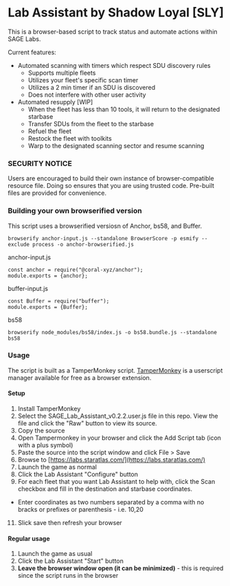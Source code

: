 # Lab Assistant by Shadow Loyal [SLY]
This is a browser-based script to track status and automate actions within SAGE Labs.

Current features:
* Automated scanning with timers which respect SDU discovery rules
  * Supports multiple fleets
  * Utilizes your fleet's specific scan timer
  * Utilizes a 2 min timer if an SDU is discovered
  * Does not interfere with other user activity
* Automated resupply [WIP]
  * When the fleet has less than 10 tools, it will return to the designated starbase
  * Transfer SDUs from the fleet to the starbase
  * Refuel the fleet
  * Restock the fleet with toolkits
  * Warp to the designated scanning sector and resume scanning

### SECURITY NOTICE
Users are encouraged to build their own instance of browser-compatible resource file. Doing so ensures that you are using trusted code. Pre-built files are provided for convenience. 

### Building your own browserified version
This script uses a browserified versiosn of Anchor, bs58, and Buffer. 

```
browserify anchor-input.js --standalone BrowserScore -p esmify --exclude process -o anchor-browserified.js
```

anchor-input.js
```
const anchor = require("@coral-xyz/anchor");
module.exports = {anchor};
```

buffer-input.js
```
const Buffer = require("buffer");
module.exports = {Buffer};
```

bs58
```
browserify node_modules/bs58/index.js -o bs58.bundle.js --standalone bs58
```

### Usage
The script is built as a TamperMonkey script. [TamperMonkey](https://www.tampermonkey.net/) is a userscript manager available for free as a browser extension.

#### Setup
1. Install TamperMonkey
2. Select the SAGE_Lab_Assistant_v0.2.2.user.js file in this repo. View the file and click the "Raw" button to view its source.
3. Copy the source
4. Open Tampermonkey in your browser and click the Add Script tab (icon with a plus symbol)
5. Paste the source into the script window and click File > Save
6. Browse to [https://labs.staratlas.com/](https://labs.staratlas.com/)
7. Launch the game as normal
8. Click the Lab Assistant "Configure" button
9. For each fleet that you want Lab Assistant to help with, click the Scan checkbox and fill in the destination and starbase coordinates.
  * Enter coordinates as two numbers separated by a comma with no bracks or prefixes or parenthesis - i.e. 10,20
11. Slick save then refresh your browser

#### Regular usage
1. Launch the game as usual
2. Click the Lab Assistant "Start" button
3. __Leave the browser window open (it can be minimized)__ - this is required since the script runs in the browser

